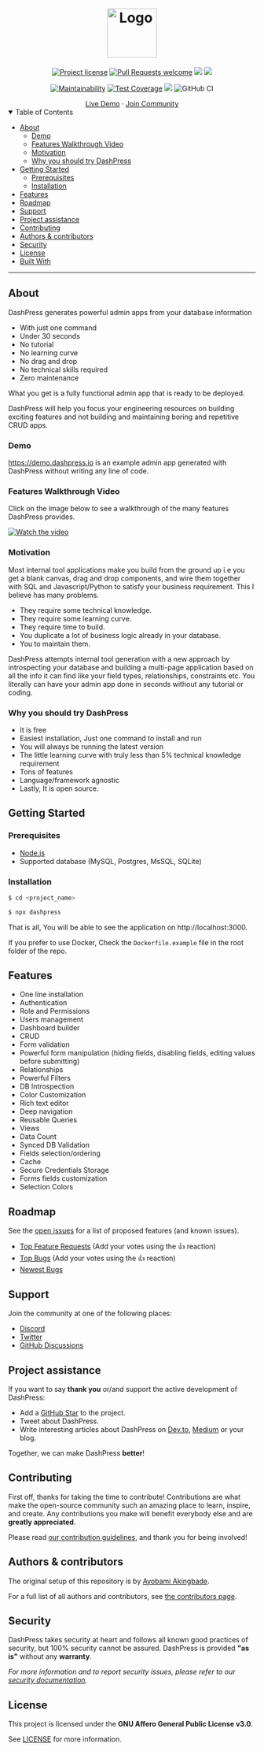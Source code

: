 <h1 align="center">
  <a href="https://github.com/dashpresshq/dashpress">
    <img src="https://dashpress.io/assets/logos/full-logo-white.png" alt="Logo" height="100">
  </a>
</h1>

<div align="center">

[![Project license](https://img.shields.io/github/license/dashpresshq/dashpress.svg)](LICENSE)
[![Pull Requests welcome](https://img.shields.io/badge/PRs-welcome-23bc42.svg)](https://github.com/dashpresshq/dashpress/issues?q=is%3Aissue+is%3Aopen+label%3A%22help+wanted%22)
<img src="https://img.shields.io/npm/v/dashpress" />
<img src="https://img.shields.io/github/languages/top/dashpresshq/dashpress" />


[![Maintainability](https://api.codeclimate.com/v1/badges/23516bfbcca7557d80a5/maintainability)](https://codeclimate.com/github/dashpresshq/dashpress/maintainability)
[![Test Coverage](https://api.codeclimate.com/v1/badges/23516bfbcca7557d80a5/test_coverage)](https://codeclimate.com/github/dashpresshq/dashpress/test_coverage)
<img src="https://img.shields.io/codeclimate/tech-debt/dashpresshq/dashpress" />
![GitHub CI](https://github.com/dashpresshq/dashpress/actions/workflows/release.yml/badge.svg)


</div>

<div align="center">
  <a href="https://demo.dashpress.io" target="_blank">Live Demo</a>
  ·
  <a href="https://discord.gg/aV6DxwXhzN" target="_blank">Join Community</a>
</div>


<details open="open">
<summary>Table of Contents</summary>

- [About](#about)
  - [Demo](#demo)
  - [Features Walkthrough Video](#features-walkthrough-video)
  - [Motivation](#motivation)
  - [Why you should try DashPress](#why-you-should-try-dashpress)
- [Getting Started](#getting-started)
  - [Prerequisites](#prerequisites)
  - [Installation](#installation)
- [Features](#features)
- [Roadmap](#roadmap)
- [Support](#support)
- [Project assistance](#project-assistance)
- [Contributing](#contributing)
- [Authors & contributors](#authors--contributors)
- [Security](#security)
- [License](#license)
- [Built With](#acknowledgements)

</details>

---

## About
DashPress generates powerful admin apps from your database information 
- With just one command
- Under 30 seconds 
- No tutorial
- No learning curve
- No drag and drop
- No technical skills required
- Zero maintenance 

What you get is a fully functional admin app that is ready to be deployed.

DashPress will help you focus your engineering resources on building exciting features and not building and maintaining boring and repetitive CRUD apps.

### Demo
https://demo.dashpress.io is an example admin app generated with DashPress without writing any line of code.

### Features Walkthrough Video
Click on the image below to see a walkthrough of the many features DashPress provides.

[![Watch the video](https://img.youtube.com/vi/aO500EjHw1c/mqdefault.jpg)](https://youtu.be/aO500EjHw1c)


### Motivation
Most internal tool applications make you build from the ground up i.e you get a blank canvas, drag and drop components, and wire them together with SQL and Javascript/Python to satisfy your business requirement. This I believe has many problems.

- They require some technical knowledge. 
- They require some learning curve. 
- They require time to build.
- You duplicate a lot of business logic already in your database.
- You to maintain them. 

DashPress attempts internal tool generation with a new approach by introspecting your database and building a multi-page application based on all the info it can find like your field types, relationships, constraints etc. You literally can have your admin app done in seconds without any tutorial or coding.

### Why you should try DashPress
- It is free
- Easiest installation, Just one command to install and run
- You will always be running the latest version
- The little learning curve with truly less than 5% technical knowledge requirement
- Tons of features
- Language/framework agnostic
- Lastly, It is open source.

## Getting Started

### Prerequisites
 - [Node.js](https://nodejs.org/en/download/)
 - Supported database (MySQL, Postgres, MsSQL, SQLite)

### Installation

```bash
$ cd <project_name>

$ npx dashpress
```

That is all, You will be able to see the application on http://localhost:3000.

If you prefer to use Docker, Check the `Dockerfile.example` file in the root folder of the repo.


## Features
 - One line installation 
 - Authentication
 - Role and Permissions
 - Users management
 - Dashboard builder 
 - CRUD
 - Form validation
 - Powerful form manipulation (hiding fields, disabling fields, editing values before submitting)
 - Relationships
 - Powerful Filters
 - DB Introspection
 - Color Customization
 - Rich text editor
 - Deep navigation
 - Reusable Queries
 - Views
 - Data Count
 - Synced DB Validation
 - Fields selection/ordering
 - Cache
 - Secure Credentials Storage
 - Forms fields customization
 - Selection Colors


## Roadmap

See the [open issues](https://github.com/dashpresshq/dashpress/issues) for a list of proposed features (and known issues).

- [Top Feature Requests](https://github.com/dashpresshq/dashpress/issues?q=label%3Aenhancement+is%3Aopen+sort%3Areactions-%2B1-desc) (Add your votes using the 👍 reaction)
- [Top Bugs](https://github.com/dashpresshq/dashpress/issues?q=is%3Aissue+is%3Aopen+label%3Abug+sort%3Areactions-%2B1-desc) (Add your votes using the 👍 reaction)
- [Newest Bugs](https://github.com/dashpresshq/dashpress/issues?q=is%3Aopen+is%3Aissue+label%3Abug)

## Support

Join the community at one of the following places:
- [Discord](https://discord.gg/aV6DxwXhzN)
- [Twitter](https://twitter.com/dashpressHQ)
- [GitHub Discussions](https://github.com/dashpresshq/dashpress/discussions)


## Project assistance

If you want to say **thank you** or/and support the active development of DashPress:

- Add a [GitHub Star](https://github.com/dashpresshq/dashpress) to the project.
- Tweet about DashPress.
- Write interesting articles about DashPress on [Dev.to](https://dev.to/), [Medium](https://medium.com/) or your blog.

Together, we can make DashPress **better**!

## Contributing

First off, thanks for taking the time to contribute! Contributions are what make the open-source community such an amazing place to learn, inspire, and create. Any contributions you make will benefit everybody else and are **greatly appreciated**.


Please read [our contribution guidelines](docs/CONTRIBUTING.md), and thank you for being involved!

## Authors & contributors

The original setup of this repository is by [Ayobami Akingbade](https://github.com/thrownullexception).

For a full list of all authors and contributors, see [the contributors page](https://github.com/dashpresshq/dashpress/contributors).

## Security

DashPress takes security at heart and follows all known good practices of security, but 100% security cannot be assured.
DashPress is provided **"as is"** without any **warranty**.

_For more information and to report security issues, please refer to our [security documentation](docs/SECURITY.md)._

## License

This project is licensed under the **GNU Affero General Public License v3.0**.

See [LICENSE](LICENSE) for more information.
